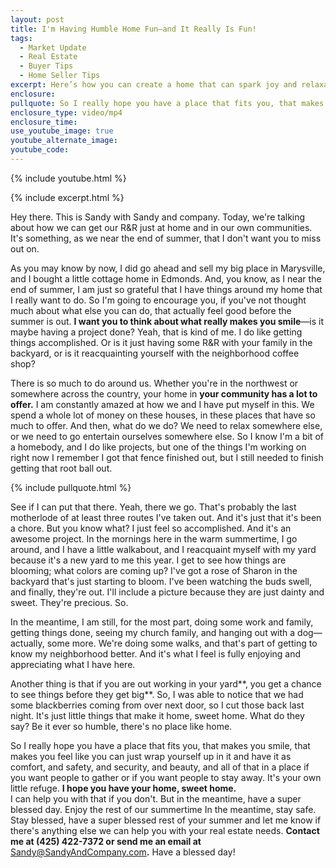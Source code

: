 ```yaml
---
layout: post
title: I'm Having Humble Home Fun—and It Really Is Fun!
tags:
  - Market Update
  - Real Estate
  - Buyer Tips
  - Home Seller Tips
excerpt: Here’s how you can create a home that can spark joy and relaxation.
enclosure:
pullquote: So I really hope you have a place that fits you, that makes you smile.
enclosure_type: video/mp4
enclosure_time:
use_youtube_image: true
youtube_alternate_image:
youtube_code:
---
```

{% include youtube.html %}

{% include excerpt.html %}

Hey there. This is Sandy with Sandy and company. Today, we're talking about how we can get our R&R just at home and in our own communities. It's something, as we near the end of summer, that I don't want you to miss out on.

As you may know by now, I did go ahead and sell my big place in Marysville, and I bought a little cottage home in Edmonds. And, you know, as I near the end of summer, I am just so grateful that I have things around my home that I really want to do. So I'm going to encourage you, if you've not thought much about what else you can do, that actually feel good before the summer is out. **I want you to think about what really makes you smile**—is it maybe having a project done? Yeah, that is kind of me. I do like getting things accomplished. Or is it just having some R&R with your family in the backyard, or is it reacquainting yourself with the neighborhood coffee shop?

There is so much to do around us. Whether you're in the northwest or somewhere across the country, your home in **your community has a lot to offer.** I am constantly amazed at how we and I have put myself in this. We spend a whole lot of money on these houses, in these places that have so much to offer. And then, what do we do? We need to relax somewhere else, or we need to go entertain ourselves somewhere else. So I know I'm a bit of a homebody, and I do like projects, but one of the things I'm working on right now I remember I got that fence finished out, but I still needed to finish getting that root ball out.

{% include pullquote.html %}

See if I can put that there. Yeah, there we go. That's probably the last motherlode of at least three routes I've taken out. And it's just that it's been a chore. But you know what? I just feel so accomplished. And it's an awesome project. In the mornings here in the warm summertime, I go around, and I have a little walkabout, and I reacquaint myself with my yard because it's a new yard to me this year. I get to see how things are blooming; what colors are coming up? I've got a rose of Sharon in the backyard that's just starting to bloom. I've been watching the buds swell, and finally, they're out. I'll include a picture because they are just dainty and sweet. They're precious. So.

In the meantime, I am still, for the most part, doing some work and family, getting things done, seeing my church family, and hanging out with a dog—actually, some more. We're doing some walks, and that's part of getting to know my neighborhood better. And it's what I feel is fully enjoying and appreciating what I have here.

Another thing is that if you are out working in your yard**, you get a chance to see things before they get big**. So, I was able to notice that we had some blackberries coming from over next door, so I cut those back last night. It's just little things that make it home, sweet home. What do they say? Be it ever so humble, there's no place like home.

So I really hope you have a place that fits you, that makes you smile, that makes you feel like you can just wrap yourself up in it and have it as comfort, and safety, and security, and beauty, and all of that in a place if you want people to gather or if you want people to stay away. It's your own little refuge. **I hope you have your home, sweet home.**<br>I can help you with that if you don't. But in the meantime, have a super blessed day. Enjoy the rest of our summertime In the meantime, stay safe. Stay blessed, have a super blessed rest of your summer and let me know if there's anything else we can help you with your real estate needs. **Contact me at (425) 422-7372 or send me an email at** [Sandy@SandyAndCompany.com](mailto:Sandy@SandyAndCompany.com)**.** Have a blessed day!